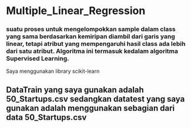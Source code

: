 # Multiple_Linear_Regression

### suatu proses untuk mengelompokkan sample dalam class yang sama berdasarkan kemiripan diambil dari garis yang linear, tetapi atribut yang mempengaruhi hasil class ada lebih dari satu atribut. Algoritma ini termasuk kedalam algoritma Supervised Learning.
Saya menggunakan library scikit-learn 

## DataTrain yang saya gunakan adalah 50_Startups.csv sedangkan datatest yang saya gunakan adalah menggunakan sebagian dari data 50_Startups.csv
